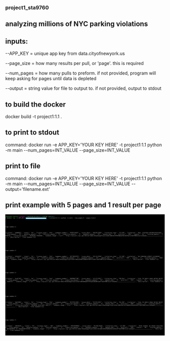 ### project1_sta9760
## analyzing millions of NYC parking violations

## inputs:
--APP_KEY = unique app key from data.cityofnewyork.us

--page_size = how many results per pull, or 'page'. this is required

--num_pages = how many pulls to preform. if not provided, program will keep asking for pages until data is depleted

--output = string value for file to output to. if not provided, output to stdout

## to build the docker
docker build -t project1:1.1 .

## to print to stdout
command: docker run -e APP_KEY='YOUR KEY HERE' -t project1:1.1 python -m main --num_pages=INT_VALUE --page_size=INT_VALUE

## print to file
command: docker run -e APP_KEY='YOUR KEY HERE' -t project1:1.1 python -m main --num_pages=INT_VALUE --page_size=INT_VALUE --output='filename.ext'


## print example with 5 pages and 1 result per page
![Screenshot](5pages1perpage.jpg)

